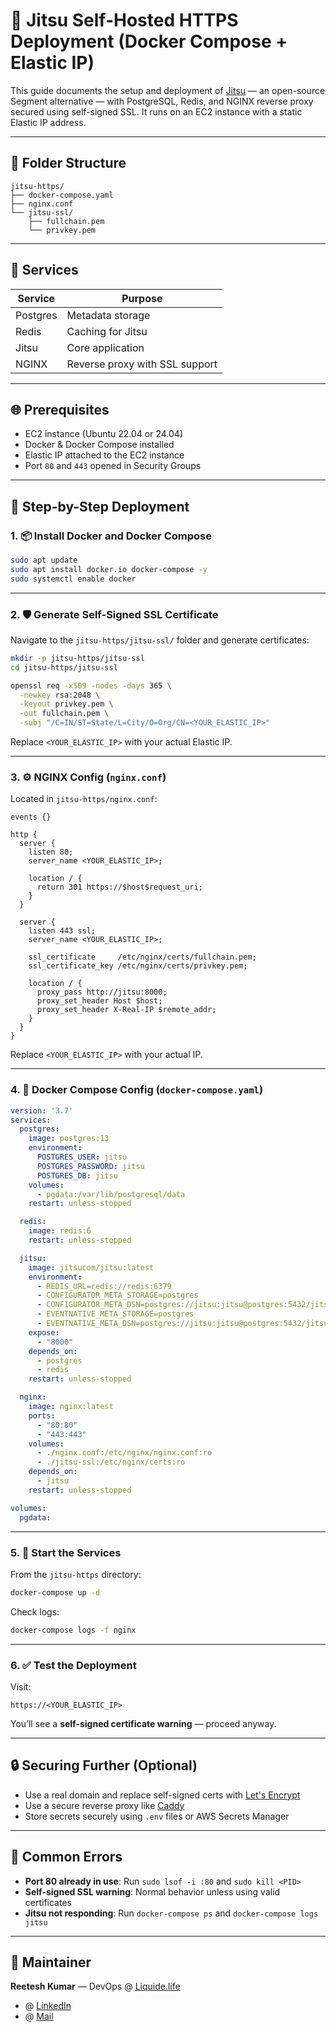 # 🚀 Jitsu Self-Hosted HTTPS Deployment (Docker Compose + Elastic IP)

This guide documents the setup and deployment of [Jitsu](https://jitsu.com/) — an open-source Segment alternative — with PostgreSQL, Redis, and NGINX reverse proxy secured using self-signed SSL. It runs on an EC2 instance with a static Elastic IP address.

---

## 🔧 Folder Structure

```
jitsu-https/
├── docker-compose.yaml
├── nginx.conf
└── jitsu-ssl/
    ├── fullchain.pem
    └── privkey.pem
```

---

## 🧱 Services

| Service  | Purpose                        |
| -------- | ------------------------------ |
| Postgres | Metadata storage               |
| Redis    | Caching for Jitsu              |
| Jitsu    | Core application               |
| NGINX    | Reverse proxy with SSL support |

---

## 🌐 Prerequisites

* EC2 instance (Ubuntu 22.04 or 24.04)
* Docker & Docker Compose installed
* Elastic IP attached to the EC2 instance
* Port `80` and `443` opened in Security Groups

---

## 📜 Step-by-Step Deployment

### 1. 📦 Install Docker and Docker Compose

```bash
sudo apt update
sudo apt install docker.io docker-compose -y
sudo systemctl enable docker
```

---

### 2. 🛡️ Generate Self-Signed SSL Certificate

Navigate to the `jitsu-https/jitsu-ssl/` folder and generate certificates:

```bash
mkdir -p jitsu-https/jitsu-ssl
cd jitsu-https/jitsu-ssl

openssl req -x509 -nodes -days 365 \
  -newkey rsa:2048 \
  -keyout privkey.pem \
  -out fullchain.pem \
  -subj "/C=IN/ST=State/L=City/O=Org/CN=<YOUR_ELASTIC_IP>"
```

Replace `<YOUR_ELASTIC_IP>` with your actual Elastic IP.

---

### 3. ⚙️ NGINX Config (`nginx.conf`)

Located in `jitsu-https/nginx.conf`:

```nginx
events {}

http {
  server {
    listen 80;
    server_name <YOUR_ELASTIC_IP>;

    location / {
      return 301 https://$host$request_uri;
    }
  }

  server {
    listen 443 ssl;
    server_name <YOUR_ELASTIC_IP>;

    ssl_certificate     /etc/nginx/certs/fullchain.pem;
    ssl_certificate_key /etc/nginx/certs/privkey.pem;

    location / {
      proxy_pass http://jitsu:8000;
      proxy_set_header Host $host;
      proxy_set_header X-Real-IP $remote_addr;
    }
  }
}
```

Replace `<YOUR_ELASTIC_IP>` with your actual IP.

---

### 4. 🐳 Docker Compose Config (`docker-compose.yaml`)

```yaml
version: '3.7'
services:
  postgres:
    image: postgres:13
    environment:
      POSTGRES_USER: jitsu
      POSTGRES_PASSWORD: jitsu
      POSTGRES_DB: jitsu
    volumes:
      - pgdata:/var/lib/postgresql/data
    restart: unless-stopped

  redis:
    image: redis:6
    restart: unless-stopped

  jitsu:
    image: jitsucom/jitsu:latest
    environment:
      - REDIS_URL=redis://redis:6379
      - CONFIGURATOR_META_STORAGE=postgres
      - CONFIGURATOR_META_DSN=postgres://jitsu:jitsu@postgres:5432/jitsu?sslmode=disable
      - EVENTNATIVE_META_STORAGE=postgres
      - EVENTNATIVE_META_DSN=postgres://jitsu:jitsu@postgres:5432/jitsu?sslmode=disable
    expose:
      - "8000"
    depends_on:
      - postgres
      - redis
    restart: unless-stopped

  nginx:
    image: nginx:latest
    ports:
      - "80:80"
      - "443:443"
    volumes:
      - ./nginx.conf:/etc/nginx/nginx.conf:ro
      - ./jitsu-ssl:/etc/nginx/certs:ro
    depends_on:
      - jitsu
    restart: unless-stopped

volumes:
  pgdata:
```

---

### 5. 🚀 Start the Services

From the `jitsu-https` directory:

```bash
docker-compose up -d
```

Check logs:

```bash
docker-compose logs -f nginx
```

---

### 6. ✅ Test the Deployment

Visit:

```text
https://<YOUR_ELASTIC_IP>
```

You’ll see a **self-signed certificate warning** — proceed anyway.

---

## 🔒 Securing Further (Optional)

* Use a real domain and replace self-signed certs with [Let's Encrypt](https://letsencrypt.org/)
* Use a secure reverse proxy like [Caddy](https://caddyserver.com/)
* Store secrets securely using `.env` files or AWS Secrets Manager

---

## 🧼 Common Errors

* **Port 80 already in use**: Run `sudo lsof -i :80` and `sudo kill <PID>`
* **Self-signed SSL warning**: Normal behavior unless using valid certificates
* **Jitsu not responding**: Run `docker-compose ps` and `docker-compose logs jitsu`

---

## 👤 Maintainer

**Reetesh Kumar** — DevOps @ [Liquide.life](https://liquide.life) 
* @ [LinkedIn](https://www.linkedin.com/in/reetesh-kumar-850807255/)
* @ [Mail](uttamreetesh@gmail.com)
